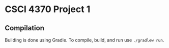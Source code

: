 # CSCI 4370 Project 1

## Compilation

Building is done using Gradle. To compile, build, and run use `./gradlew run`.

